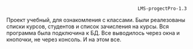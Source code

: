 #
                                                    LMS-progectPro-1.3


Проект учебный, для ознакомления с классами. Были реалезованы списки курсов, студентов и список зачисления на курсы. Вся программа была подключина к БД. Все выводилось через окна и кнопочки, не через консоль. И на этом все.
